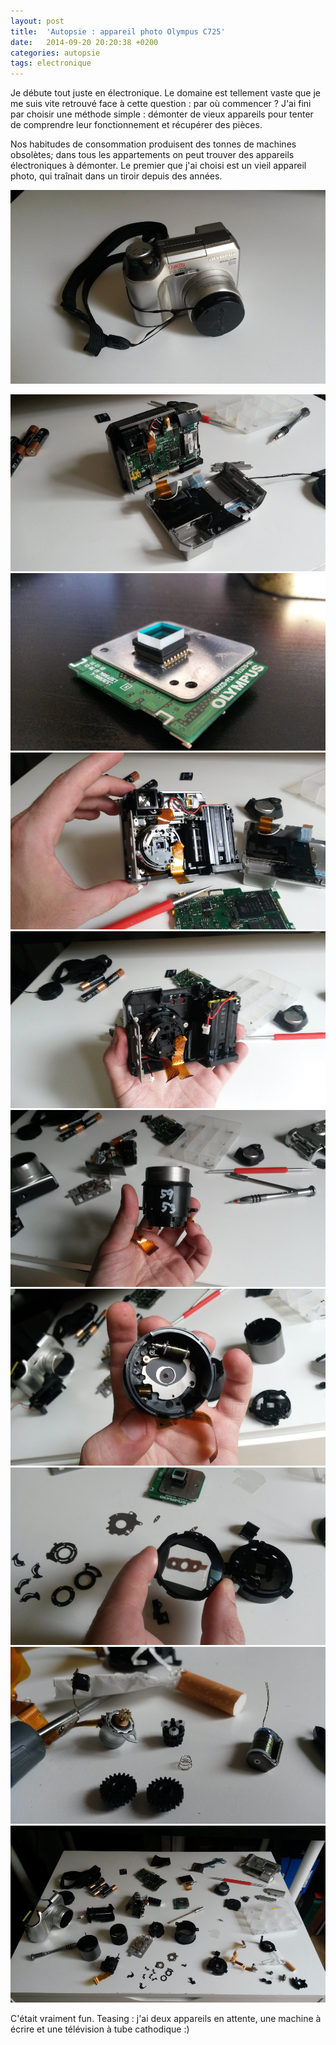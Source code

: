 ```yaml
---
layout: post
title:  'Autopsie : appareil photo Olympus C725'
date:   2014-09-20 20:20:38 +0200
categories: autopsie
tags: electronique
---
```


Je débute tout juste en électronique. Le domaine est tellement vaste que je me suis vite retrouvé face à cette question : par où commencer ? J'ai fini par choisir une méthode simple : démonter de vieux appareils pour tenter de comprendre leur fonctionnement et récupérer des pièces.

Nos habitudes de consommation produisent des tonnes de machines obsolètes; dans tous les appartements on peut trouver des appareils électroniques à démonter. Le premier que j'ai choisi est un vieil appareil photo, qui traînait dans un tiroir depuis des années.

<img src="/assets/images/autopsieOlympus/Olympus1.jpg"/><!--more-->

<img src="/assets/images/autopsieOlympus/Olympus2.jpg"/>

<img src="/assets/images/autopsieOlympus/Olympus3.jpg"/>

<img src="/assets/images/autopsieOlympus/Olympus4.jpg"/>

<img src="/assets/images/autopsieOlympus/Olympus5.jpg"/>

<img src="/assets/images/autopsieOlympus/Olympus6.jpg"/>

<img src="/assets/images/autopsieOlympus/Olympus7.jpg"/>

<img src="/assets/images/autopsieOlympus/Olympus8.jpg"/>

<img src="/assets/images/autopsieOlympus/Olympus9.jpg"/>

<img src="/assets/images/autopsieOlympus/Olympus10.jpg"/>

C'était vraiment fun. Teasing : j'ai deux appareils en attente, une machine à écrire et une télévision à tube cathodique :)